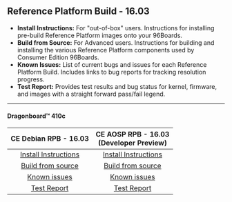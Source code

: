 ## Reference Platform Build - 16.03

- **Install Instructions:** For "out-of-box" users. Instructions for installing pre-build Reference Platform images onto your 96Boards.
- **Build from Source:** For Advanced users. Instructions for building and installing the various Reference Platform components used by Consumer Edition 96Boards.
- **Known Issues:** List of current bugs and issues for each Reference Platform Build. Includes links to bug reports for tracking resolution progress.
- **Test Report:** Provides test results and bug status for kernel, firmware, and images with a straight forward pass/fail legend.

***

#### Dragonboard™ 410c

|   **CE Debian RPB - 16.03**   |    **CE AOSP RPB - 16.03**<br>(Developer Preview) |
|:-----------------------------:|:---------------------------:|
|  [Install Instructions](InstallDebianRPB-16.03.md)     |   [Install Instructions](InstallAOSPRPB-16.03.md)   |
|    <a href="https://github.com/linaro/documentation/wiki/DragonBoard™-410c-RPB-Debian-Build-Source-16.03" target="_blank">Build from source</a>      |    <a href="https://github.com/Linaro/documentation/wiki/DragonBoard™-410c-RPB-AOSP-Build-Source-16.03" target="_blank">Build from source</a>    |
|       [Known issues](../../Known-Issues.md)        |      [Known issues](../../Known-Issues.md)       |
|        [Test Report](https://builds.96boards.org/releases/reference-platform/debian/dragonboard410c/16.03/CE-Debian-RPB-16.03-Dragonboard410c-TestReport.pdf)        |       [Test Report](https://builds.96boards.org/releases/reference-platform/aosp/dragonboard410c/16.03/CE-AOSP-RPB-16.03-DB410c-TestReport.pdf)       |

